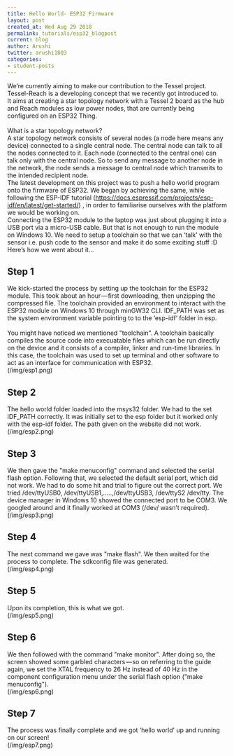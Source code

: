 ```yaml
---
title: Hello World- ESP32 Firmware
layout: post
created_at: Wed Aug 29 2018
permalink: tutorials/esp32_blogpost
current: blog
author: Arushi
twitter: arushi1803
categories:
- student-posts
---
```


We’re currently aiming to make our contribution to the Tessel project. Tessel-Reach is a developing concept that we 
recently got introduced to.<br>
It aims at creating a star topology network with a Tessel 2 board as the hub and Reach modules as low power nodes, 
that are currently being configured on an ESP32 Thing.<br><br>
What is a star topology network?<br>
A star topology network consists of several nodes (a node here means any device) connected to a single central node. The central node can talk to all the nodes connected to it. Each node (connected to the central one) can talk only with the central node. So to 
send any message to another node in the network, the node sends a message to central node which transmits to the intended
recipient node.<br>
The latest development on this project was to push a hello world program onto the firmware of ESP32. We began 
by achieving the same, while following the ESP-IDF tutorial (https://docs.espressif.com/projects/esp-idf/en/latest/get-started/) , in order to familiarise ourselves with the 
platform we would be working on.<br>
Connecting the ESP32 module to the laptop was just about plugging it into a USB port via a micro-USB 
cable. But that is not enough to run the module on Windows 10. We need to setup a toolchain so that we can ‘talk’
with the sensor i.e. push code to the sensor and make it do some exciting stuff :D<br>
Here’s how we went about it...<br>
## Step 1
We kick-started the process by setting up the toolchain for the ESP32 module. This took about an hour — first 
downloading, then unzipping the compressed file. The toolchain provided an environment to interact with the ESP32 
module on Windows 10 through minGW32 CLI. IDF_PATH was set as the system environment variable pointing to to the 
‘esp-idf’ folder in esp.<br><br>
You might have noticed we mentioned "toolchain". A toolchain basically compiles the source code into execuatable files
which can be run directly on the device and it consists of a compiler, linker and run-time libraries. In this case, the toolchain
was used to set up terminal and other software to act as an interface for communication with ESP32.<br>
(/img/esp1.png)
## Step 2
The hello world folder loaded into the msys32 folder. We had to the set IDF_PATH correctly. It was initially set 
to the esp folder but it worked only with the esp-idf folder. The path given on the website did not work.<br>
(/img/esp2.png)
## Step 3
We then gave the "make menuconfig" command and selected the serial flash option. Following that, we selected the default
serial port, which did not work. We had to do some hit and trial to figure out the correct port. We tried /dev/ttyUSB0,
/dev/ttyUSB1,…..,/dev/ttyUSB3, /dev/ttyS2 /dev/tty. The device manager in Windows 10 showed the connected port to be
COM3. We googled around and it finally worked at COM3 (/dev/ wasn’t required).<br>
(/img/esp3.png)
## Step 4
The next command we gave was "make flash". We then waited for the process to complete. The sdkconfig file was generated.<br>
(/img/esp4.png)
## Step 5
Upon its completion, this is what we got.<br>
(/img/esp5.png)
## Step 6
We then followed with the command "make monitor". After doing so, the screen showed some garbled characters — so on
referring to the guide again, we set the XTAL frequency to 26 Hz instead of 40 Hz in the component configuration 
menu under the serial flash option ("make menuconfig").<br>
(/img/esp6.png)
## Step 7
The process was finally complete and we got ‘hello world’ up and running on our screen!<br>
(/img/esp7.png)


